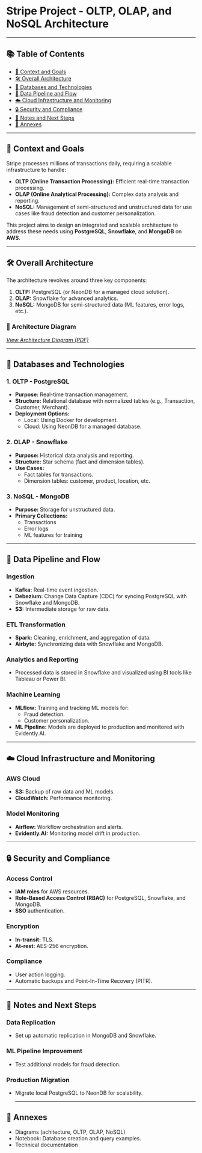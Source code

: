 # Stripe Project - OLTP, OLAP, and NoSQL Architecture

---

## 📚 Table of Contents
- [🎯 Context and Goals](#-context-and-goals)
- [🛠️ Overall Architecture](#️-overall-architecture)
- [💾 Databases and Technologies](#-databases-and-technologies)
- [🔄 Data Pipeline and Flow](#-data-pipeline-and-flow)
- [☁️ Cloud Infrastructure and Monitoring](#️-cloud-infrastructure-and-monitoring)
- [🔒 Security and Compliance](#-security-and-compliance)
- [📝 Notes and Next Steps](#-notes-and-next-steps)
- [📂 Annexes](#-annexes)

---

## 🎯 Context and Goals
Stripe processes millions of transactions daily, requiring a scalable infrastructure to handle:
- **OLTP (Online Transaction Processing):** Efficient real-time transaction processing.
- **OLAP (Online Analytical Processing):** Complex data analysis and reporting.
- **NoSQL:** Management of semi-structured and unstructured data for use cases like fraud detection and customer personalization.

This project aims to design an integrated and scalable architecture to address these needs using **PostgreSQL**, **Snowflake**, and **MongoDB** on **AWS**.

---

## 🛠️ Overall Architecture
The architecture revolves around three key components:
1. **OLTP:** PostgreSQL (or NeonDB for a managed cloud solution).
2. **OLAP:** Snowflake for advanced analytics.
3. **NoSQL:** MongoDB for semi-structured data (ML features, error logs, etc.).

### 🌟 Architecture Diagram
*[View Architecture Diagram (PDF)](stripe_architecture.pdf)*

---

## 💾 Databases and Technologies

### 1. **OLTP - PostgreSQL**
- **Purpose:** Real-time transaction management.
- **Structure:** Relational database with normalized tables (e.g., Transaction, Customer, Merchant).
- **Deployment Options:**
  - Local: Using Docker for development.
  - Cloud: Using NeonDB for a managed database.

### 2. **OLAP - Snowflake**
- **Purpose:** Historical data analysis and reporting.
- **Structure:** Star schema (fact and dimension tables).
- **Use Cases:**
  - Fact tables for transactions.
  - Dimension tables: customer, product, location, etc.

### 3. **NoSQL - MongoDB**
- **Purpose:** Storage for unstructured data.
- **Primary Collections:**
  - Transactions
  - Error logs
  - ML features for training

---

## 🔄 Data Pipeline and Flow

### **Ingestion**
- **Kafka:** Real-time event ingestion.
- **Debezium:** Change Data Capture (CDC) for syncing PostgreSQL with Snowflake and MongoDB.
- **S3:** Intermediate storage for raw data.

### **ETL Transformation**
- **Spark:** Cleaning, enrichment, and aggregation of data.
- **Airbyte:** Synchronizing data with Snowflake and MongoDB.

### **Analytics and Reporting**
- Processed data is stored in Snowflake and visualized using BI tools like Tableau or Power BI.

### **Machine Learning**
- **MLflow:** Training and tracking ML models for:
  - Fraud detection.
  - Customer personalization.
- **ML Pipeline:** Models are deployed to production and monitored with Evidently.AI.

---

## ☁️ Cloud Infrastructure and Monitoring

### **AWS Cloud**
- **S3:** Backup of raw data and ML models.
- **CloudWatch:** Performance monitoring.

### **Model Monitoring**
- **Airflow:** Workflow orchestration and alerts.
- **Evidently.AI:** Monitoring model drift in production.

---

## 🔒 Security and Compliance

### **Access Control**
- **IAM roles** for AWS resources.
- **Role-Based Access Control (RBAC)** for PostgreSQL, Snowflake, and MongoDB.
- **SSO** authentication.

### **Encryption**
- **In-transit:** TLS.
- **At-rest:** AES-256 encryption.

### **Compliance**
- User action logging.
- Automatic backups and Point-In-Time Recovery (PITR).

---

## 📝 Notes and Next Steps

### **Data Replication**
- Set up automatic replication in MongoDB and Snowflake.
  
### **ML Pipeline Improvement**
- Test additional models for fraud detection.

### **Production Migration**
- Migrate local PostgreSQL to NeonDB for scalability.

  ---

## 📂 Annexes

- Diagrams (achitecture, OLTP, OLAP, NoSQL)
- Notebook: Database creation and query examples.
- Technical documentation
